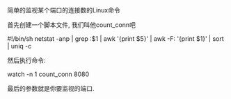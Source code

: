 简单的监视某个端口的连接数的Linux命令

首先创建一个脚本文件, 我们叫他count_conn吧

#!/bin/sh
netstat -anp | grep :$1 | awk '{print $5}' | awk -F: '{print $1}' | sort | uniq -c

然后执行命令:

watch -n 1 count_conn 8080

最后的参数就是你要监视的端口.